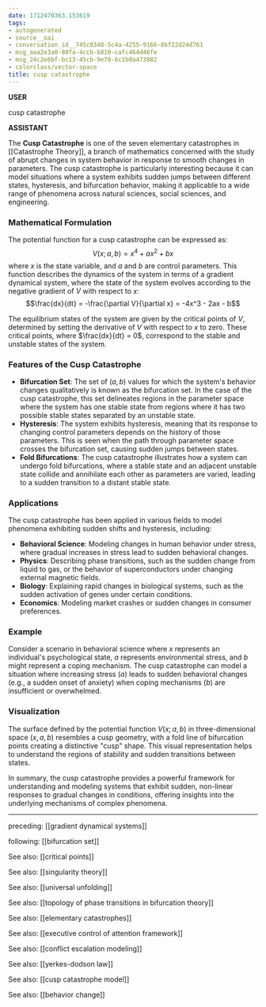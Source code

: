 ```yaml
---
date: 1712470363.153619
tags:
- autogenerated
- source__oai
- conversation_id__745c0348-5c4a-4255-9166-8bf22d24d761
- msg_aaa2e3a0-80fa-4ccb-b810-cafc464d46fe
- msg_24c2e6bf-bc13-45cb-9e70-6c1b0a473882
- colorclass/vector-space
title: cusp catastrophe
---
```


**USER**

cusp catastrophe


**ASSISTANT**

The **Cusp Catastrophe** is one of the seven elementary catastrophes in [[Catastrophe Theory]], a branch of mathematics concerned with the study of abrupt changes in system behavior in response to smooth changes in parameters. The cusp catastrophe is particularly interesting because it can model situations where a system exhibits sudden jumps between different states, hysteresis, and bifurcation behavior, making it applicable to a wide range of phenomena across natural sciences, social sciences, and engineering.

### Mathematical Formulation

The potential function for a cusp catastrophe can be expressed as:
$$V(x; a, b) = x^4 + ax^2 + bx$$
where $x$ is the state variable, and $a$ and $b$ are control parameters. This function describes the dynamics of the system in terms of a gradient dynamical system, where the state of the system evolves according to the negative gradient of $V$ with respect to $x$:
$$\frac{dx}{dt} = -\frac{\partial V}{\partial x} = -4x^3 - 2ax - b$$

The equilibrium states of the system are given by the critical points of $V$, determined by setting the derivative of $V$ with respect to $x$ to zero. These critical points, where $\frac{dx}{dt} = 0$, correspond to the stable and unstable states of the system.

### Features of the Cusp Catastrophe

- **Bifurcation Set**: The set of $(a, b)$ values for which the system's behavior changes qualitatively is known as the bifurcation set. In the case of the cusp catastrophe, this set delineates regions in the parameter space where the system has one stable state from regions where it has two possible stable states separated by an unstable state.
- **Hysteresis**: The system exhibits hysteresis, meaning that its response to changing control parameters depends on the history of those parameters. This is seen when the path through parameter space crosses the bifurcation set, causing sudden jumps between states.
- **Fold Bifurcations**: The cusp catastrophe illustrates how a system can undergo fold bifurcations, where a stable state and an adjacent unstable state collide and annihilate each other as parameters are varied, leading to a sudden transition to a distant stable state.

### Applications

The cusp catastrophe has been applied in various fields to model phenomena exhibiting sudden shifts and hysteresis, including:

- **Behavioral Science**: Modeling changes in human behavior under stress, where gradual increases in stress lead to sudden behavioral changes.
- **Physics**: Describing phase transitions, such as the sudden change from liquid to gas, or the behavior of superconductors under changing external magnetic fields.
- **Biology**: Explaining rapid changes in biological systems, such as the sudden activation of genes under certain conditions.
- **Economics**: Modeling market crashes or sudden changes in consumer preferences.

### Example

Consider a scenario in behavioral science where $x$ represents an individual's psychological state, $a$ represents environmental stress, and $b$ might represent a coping mechanism. The cusp catastrophe can model a situation where increasing stress ($a$) leads to sudden behavioral changes (e.g., a sudden onset of anxiety) when coping mechanisms ($b$) are insufficient or overwhelmed.

### Visualization

The surface defined by the potential function $V(x; a, b)$ in three-dimensional space $(x, a, b)$ resembles a cusp geometry, with a fold line of bifurcation points creating a distinctive "cusp" shape. This visual representation helps to understand the regions of stability and sudden transitions between states.

In summary, the cusp catastrophe provides a powerful framework for understanding and modeling systems that exhibit sudden, non-linear responses to gradual changes in conditions, offering insights into the underlying mechanisms of complex phenomena.


---

preceding: [[gradient dynamical systems]]  


following: [[bifurcation set]]

See also: [[critical points]]


See also: [[singularity theory]]


See also: [[universal unfolding]]


See also: [[topology of phase transitions in bifurcation theory]]


See also: [[elementary catastrophes]]


See also: [[executive control of attention framework]]


See also: [[conflict escalation modeling]]


See also: [[yerkes-dodson law]]


See also: [[cusp catastrophe model]]


See also: [[behavior change]]